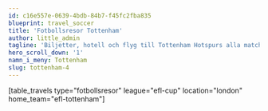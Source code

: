 ```yaml
---
id: c16e557e-0639-4bdb-84b7-f45fc2fba835
blueprint: travel_soccer
title: 'Fotbollsresor Tottenham'
author: little_admin
tagline: 'Biljetter, hotell och flyg till Tottenham Hotspurs alla matcher i EFL Cup'
hero_scroll_down: '1'
namn_i_meny: Tottenham
slug: tottenham-4
---
```

<p>[table_travels type="fotbollsresor" league="efl-cup" location="london" home_team="efl-tottenham"]</p>

